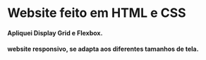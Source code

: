 # Website feito em HTML e CSS
#### Apliquei Display Grid e Flexbox.
#### website responsivo, se adapta aos diferentes tamanhos de tela.
